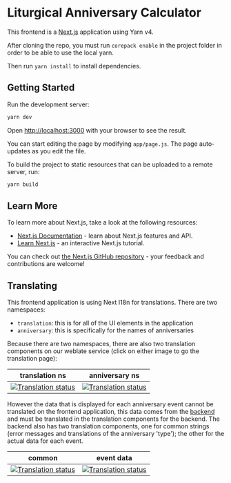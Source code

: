 # Liturgical Anniversary Calculator
This frontend is a [Next.js](https://nextjs.org/) application using Yarn v4.

After cloning the repo, you must run `corepack enable` in the project folder in order to be able to use the local yarn.

Then run `yarn install` to install dependencies.

## Getting Started

Run the development server:

```bash
yarn dev
```

Open [http://localhost:3000](http://localhost:3000) with your browser to see the result.

You can start editing the page by modifying `app/page.js`. The page auto-updates as you edit the file.

To build the project to static resources that can be uploaded to a remote server, run:

```bash
yarn build
````

## Learn More

To learn more about Next.js, take a look at the following resources:

- [Next.js Documentation](https://nextjs.org/docs) - learn about Next.js features and API.
- [Learn Next.js](https://nextjs.org/learn) - an interactive Next.js tutorial.

You can check out [the Next.js GitHub repository](https://github.com/vercel/next.js/) - your feedback and contributions are welcome!

## Translating

This frontend application is using Next I18n for translations. There are two namespaces:

* `translation`: this is for all of the UI elements in the application
* `anniversary`: this is specifically for the names of anniversaries

Because there are two namespaces, there are also two translation components on our weblate service (click on either image to go the translation page):

| translation ns | anniversary ns |
|----------------|----------------|
| [![Translation status](https://translate.johnromanodorazio.com/widget/liturgical-calendar/anniversary-calculator-frontend/multi-auto.svg)](https://translate.johnromanodorazio.com/engage/liturgical-calendar/) | [![Translation status](https://translate.johnromanodorazio.com/widget/liturgical-calendar/anniversary-calculator-frontend2/multi-auto.svg)](https://translate.johnromanodorazio.com/engage/liturgical-calendar/) |

However the data that is displayed for each anniversary event cannot be translated on the frontend application, this data comes from the [backend](https://github.com/Liturgical-Calendar/LitCalAnniversaryCalculator) and must be translated in the translation components for the backend. The backend also has two translation components, one for common strings (error messages and translations of the anniversary 'type'); the other for the actual data for each event.

| common | event data |
|----------------|----------------|
| [![Translation status](https://translate.johnromanodorazio.com/widget/liturgical-calendar/anniversary-calculator/multi-auto.svg)](https://translate.johnromanodorazio.com/engage/liturgical-calendar/) | [![Translation status](https://translate.johnromanodorazio.com/widget/liturgical-calendar/liturgical-anniversary-calculator-data/multi-auto.svg)](https://translate.johnromanodorazio.com/engage/liturgical-calendar/) |

